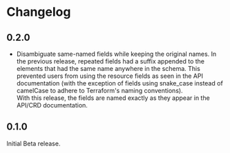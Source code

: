 # Changelog

## 0.2.0

* Disambiguate same-named fields while keeping the original names. In the previous release, repeated fields had a suffix appended to the elements that had the same name anywhere in the schema. This prevented users from using the resource fields as seen in the API documentation (with the exception of fields using snake_case instead of camelCase to adhere to Terraform's naming conventions).  
With this release, the fields are named exactly as they appear in the API/CRD documentation.

## 0.1.0

Initial Beta release.
